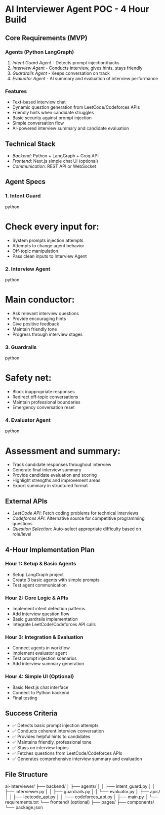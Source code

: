 # AI Interviewer Agent POC - 4 Hour Build

## Core Requirements (MVP)

### Agents (Python LangGraph)
1. *Intent Guard Agent* - Detects prompt injection/hacks
2. *Interview Agent* - Conducts interview, gives hints, stays friendly  
3. *Guardrails Agent* - Keeps conversation on track
4. *Evaluator Agent* - AI summary and evaluation of interview performance

### Features
- Text-based interview chat
- Dynamic question generation from LeetCode/Codeforces APIs
- Friendly hints when candidate struggles
- Basic security against prompt injection
- Simple conversation flow
- AI-powered interview summary and candidate evaluation

## Technical Stack
- *Backend*: Python + LangGraph + Groq API
- *Frontend*: Next.js simple chat UI (optional)
- *Communication*: REST API or WebSocket

## Agent Specs

### 1. Intent Guard
python
# Check every input for:
- System prompts injection attempts
- Attempts to change agent behavior  
- Off-topic manipulation
- Pass clean inputs to Interview Agent


### 2. Interview Agent
python
# Main conductor:
- Ask relevant interview questions
- Provide encouraging hints
- Give positive feedback
- Maintain friendly tone
- Progress through interview stages


### 3. Guardrails
python
# Safety net:
- Block inappropriate responses
- Redirect off-topic conversations
- Maintain professional boundaries
- Emergency conversation reset


### 4. Evaluator Agent
python
# Assessment and summary:
- Track candidate responses throughout interview
- Generate final interview summary
- Provide candidate evaluation and scoring
- Highlight strengths and improvement areas
- Export summary in structured format


## External APIs
- *LeetCode API*: Fetch coding problems for technical interviews
- *Codeforces API*: Alternative source for competitive programming questions
- *Question Selection*: Auto-select appropriate difficulty based on role/level

## 4-Hour Implementation Plan

### Hour 1: Setup & Basic Agents
- Setup LangGraph project
- Create 3 basic agents with simple prompts
- Test agent communication

### Hour 2: Core Logic & APIs
- Implement intent detection patterns
- Add interview question flow
- Basic guardrails implementation
- Integrate LeetCode/Codeforces API calls

### Hour 3: Integration & Evaluation
- Connect agents in workflow
- Implement evaluator agent
- Test prompt injection scenarios
- Add interview summary generation

### Hour 4: Simple UI (Optional)
- Basic Next.js chat interface
- Connect to Python backend
- Final testing

## Success Criteria
- ✅ Detects basic prompt injection attempts
- ✅ Conducts coherent interview conversation
- ✅ Provides helpful hints to candidates
- ✅ Maintains friendly, professional tone
- ✅ Stays on interview topics
- ✅ Fetches questions from LeetCode/Codeforces APIs
- ✅ Generates comprehensive interview summary and evaluation

## File Structure

ai-interviewer/
├── backend/
│   ├── agents/
│   │   ├── intent_guard.py
│   │   ├── interviewer.py
│   │   ├── guardrails.py
│   │   └── evaluator.py
│   ├── apis/
│   │   ├── leetcode_api.py
│   │   └── codeforces_api.py
│   ├── main.py
│   └── requirements.txt
└── frontend/ (optional)
    ├── pages/
    ├── components/
    └── package.json
